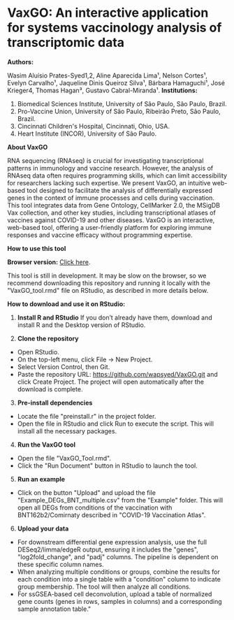 # VaxGO: An interactive application for systems vaccinology analysis of transcriptomic data

**Authors:**

Wasim Aluísio Prates-Syed1,2, Aline Aparecida Lima¹, Nelson Cortes¹, Evelyn Carvalho¹, Jaqueline Dinis Queiroz Silva¹, Bárbara Hamaguchi¹, José Krieger4, Thomas Hagan³, Gustavo Cabral-Miranda¹.
**Institutions:**

1. Biomedical Sciences Institute, University of São Paulo, São Paulo, Brazil.
2. Pro-Vaccine Union, University of São Paulo, Ribeirão Preto, São Paulo, Brazil.
3. Cincinnati Children's Hospital, Cincinnati, Ohio, USA.
4. Heart Institute (INCOR), University of São Paulo.

**About VaxGO**

RNA sequencing (RNAseq) is crucial for investigating transcriptional patterns in immunology and vaccine research. However, the analysis of RNAseq data often requires programming skills, which can limit accessibility for researchers lacking such expertise. We present VaxGO, an intuitive web-based tool designed to facilitate the analysis of differentially expressed genes in the context of immune processes and cells during vaccination. This tool integrates data from Gene Ontology, CellMarker 2.0, the MSigDB Vax collection, and other key studies, including transcriptional atlases of vaccines against COVID-19 and other diseases. VaxGO is an interactive, web-based tool, offering a user-friendly platform for exploring immune responses and vaccine efficacy without programming expertise. 

**How to use this tool**

**Browser version:** [Click here](https://wapsyed.shinyapps.io/VaxGO_Shiny/).

This tool is still in development. It may be slow on the browser, so we recommend downloading this repository and running it locally with the "VaxGO_tool.rmd" file on RStudio, as described in more details below.

**How to download and use it on RStudio:**

1) **Install R and RStudio**
If you don’t already have them, download and install R and the Desktop version of RStudio.

2) **Clone the repository**
- Open RStudio.
- On the top-left menu, click File → New Project.
- Select Version Control, then Git.
- Paste the repository URL: https://github.com/wapsyed/VaxGO.git and click Create Project. The project will open automatically after the download is complete.

3) **Pre-install dependencies**
- Locate the file "preinstall.r" in the project folder.
- Open the file in RStudio and click Run to execute the script. This will install all the necessary packages.

4) **Run the VaxGO tool**
- Open the file "VaxGO_Tool.rmd".
- Click the "Run Document" button in RStudio to launch the tool.

5) **Run an example**
- Click on the button "Upload" and upload the file "Example_DEGs_BNT_multiple.csv" from the "Example" folder. This will open all DEGs from conditions of the vaccination with BNT162b2/Comirnaty described in "COVID-19 Vaccination Atlas". 

6) **Upload your data**
- For downstream differential gene expression analysis, use the full DESeq2/limma/edgeR output, ensuring it includes the "genes", "log2fold_change", and "padj" columns. The pipeline is dependent on these specific column names.
- When analyzing multiple conditions or groups, combine the results for each condition into a single table with a "condition" column to indicate group membership. The tool will then analyze all conditions.
- For ssGSEA-based cell deconvolution, upload a table of normalized gene counts (genes in rows, samples in columns) and a corresponding sample annotation table."








